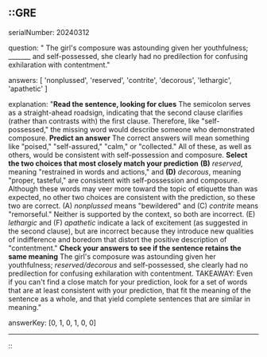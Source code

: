 ::GRE
---

serialNumber: 20240312

question: " The girl's composure was astounding given her youthfulness; _______ and self-possessed, she clearly had no predilection for confusing exhilaration with contentment."

answers: [
  'nonplussed',
  'reserved',
  'contrite',
  'decorous',
  'lethargic',
  'apathetic'
]

explanation: "<strong>Read the sentence, looking for clues</strong> The semicolon serves as a straight-ahead roadsign, indicating that the second clause clarifies (rather than contrasts with) the first clause. Therefore, like \"self-possessed,\" the missing word would describe someone who demonstrated composure. <strong>Predict an answer</strong> The correct answers will mean something like \"poised,\" \"self-assured,\" \"calm,\" or \"collected.\" All of these, as well as others, would be consistent with self-possession and composure. <strong>Select the two choices that most closely match your prediction</strong> <strong>(B)</strong> <i>reserved, </i>meaning \"restrained in words and actions,\" and <strong>(D)</strong> <i>decorous</i>, meaning \"proper, tasteful,\" are consistent with self-possession and composure. Although these words may veer more toward the topic of etiquette than was expected, no other two choices are consistent with the prediction, so these two are correct. (A) <i>nonplussed</i> means \"bewildered\" and (C) <i>contrite</i> means \"remorseful.\" Neither is supported by the context, so both are incorrect. (E) <i>lethargic</i> and (F) <i>apathetic</i> indicate a lack of excitement (as suggested in the second clause), but are incorrect because they introduce new qualities of indifference and boredom that distort the positive description of \"contentment.\" <strong>Check your answers to see if the sentence retains the same meaning</strong> The girl's composure was astounding given her youthfulness; <i>reserved/decorous</i> and self-possessed, she clearly had no predilection for confusing exhilaration with contentment. TAKEAWAY: Even if you can't find a close match for your prediction, look for a set of words that are at least consistent with your prediction, that fit the meaning of the sentence as a whole, and that yield complete sentences that are similar in meaning."

answerKey: [0, 1, 0, 1, 0, 0]

---
::